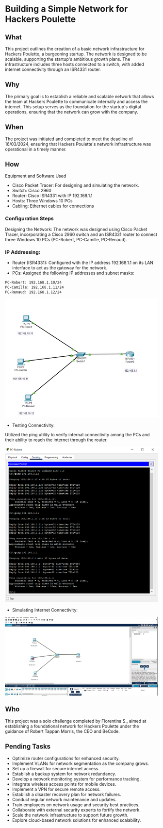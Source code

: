 # Building a Simple Network for Hackers Poulette

## What
This project outlines the creation of a basic network infrastructure for Hackers Poulette, a burgeoning startup. The network is designed to be scalable, supporting the startup's ambitious growth plans. The infrastructure includes three hosts connected to a switch, with added internet connectivity through an ISR4331 router.

## Why
The primary goal is to establish a reliable and scalable network that allows the team at Hackers Poulette to communicate internally and access the internet. This setup serves as the foundation for the startup's digital operations, ensuring that the network can grow with the company.

## When
The project was initiated and completed to meet the deadline of 16/03/2024, ensuring that Hackers Poulette's network infrastructure was operational in a timely manner.

## How
Equipment and Software Used
- Cisco Packet Tracer: For designing and simulating the network.
- Switch: Cisco 2960
- Router: Cisco ISR4331 with IP 192.168.1.1
- Hosts: Three Windows 10 PCs
- Cabling: Ethernet cables for connections

### Configuration Steps
Designing the Network: The network was designed using Cisco Packet Tracer, incorporating a Cisco 2960 switch and an ISR4331 router to connect three Windows 10 PCs (PC-Robert, PC-Camille, PC-Renaud).
  
### IP Addressing:
- Router (ISR4331): Configured with the IP address 192.168.1.1 on its LAN interface to act as the gateway for the network.
- PCs: Assigned the following IP addresses and subnet masks:
```
PC-Robert: 192.168.1.10/24
PC-Camille: 192.168.1.11/24
PC-Renaud: 192.168.1.12/24 
```
![alt text](image.png)

- Testing Connectivity: 

Utilized the ping utility to verify internal connectivity among the PCs and their ability to reach the internet through the router.

  ![alt text](image-2.png)

 - Simulating Internet Connectivity: 

![alt text](<Recording 2024-03-13 at 11.11.48.gif>)

## Who
This project was a solo challenge completed by Florentina S., aimed at establishing a foundational network for Hackers Poulette under the guidance of Robert Tappan Morris, the CEO and BeCode. 

## Pending Tasks
-  Optimize router configurations for enhanced security.
-  Implement VLANs for network segmentation as the company grows.
-  Set up a firewall for secure internet access.
-  Establish a backup system for network redundancy.
-  Develop a network monitoring system for performance tracking.
-  Integrate wireless access points for mobile devices.
-  Implement a VPN for secure remote access.
-  Establish a disaster recovery plan for network failures.
-  Conduct regular network maintenance and updates.
-  Train employees on network usage and security best practices.
-  Collaborate with external security experts to fortify the network.
-  Scale the network infrastructure to support future growth.
-  Explore cloud-based network solutions for enhanced scalability.
